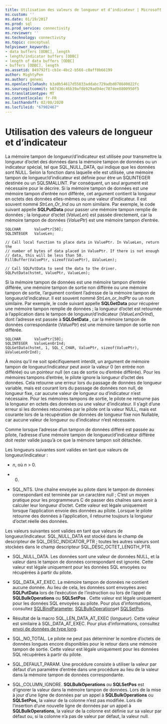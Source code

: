 ```yaml
---
title: Utilisation des valeurs de longueur et d’indicateur | Microsoft Docs
ms.custom: ''
ms.date: 01/19/2017
ms.prod: sql
ms.prod_service: connectivity
ms.reviewer: ''
ms.technology: connectivity
ms.topic: conceptual
helpviewer_keywords:
- data buffers [ODBC], length
- length/indicator buffers [ODBC]
- length of data buffers [ODBC]
- buffers [ODBC], length
ms.assetid: 849792f1-cb1e-4bc2-b568-c0aff0b66199
author: MightyPen
ms.author: genemi
ms.openlocfilehash: b3a0b54617d55033addabc729adbd078680022fc
ms.sourcegitcommit: b87d36c46b39af8b929ad94ec707dee8800950f5
ms.translationtype: MT
ms.contentlocale: fr-FR
ms.lasthandoff: 02/08/2020
ms.locfileid: "67902467"
---
```

# <a name="using-length-and-indicator-values"></a>Utilisation des valeurs de longueur et d’indicateur
La mémoire tampon de longueur/d’indicateur est utilisée pour transmettre la longueur d’octet des données dans la mémoire tampon de données ou un indicateur spécial, tel que SQL_NULL_DATA, qui indique que les données sont NULL. Selon la fonction dans laquelle elle est utilisée, une mémoire tampon de longueur/d’indicateur est définie pour être un SQLINTEGER destinée ou un SQLSMALLINT. Par conséquent, un seul argument est nécessaire pour le décrire. Si la mémoire tampon de données est une mémoire tampon d’entrée non différée, cet argument contient la longueur en octets des données elles-mêmes ou une valeur d’indicateur. Il est souvent nommé *StrLen_Or_Ind* ou un nom similaire. Par exemple, le code suivant appelle **SQLPutData** pour passer une mémoire tampon remplie de données ; la longueur d’octet (*ValueLen*) est passée directement, car la mémoire tampon de données (*ValuePtr*) est une mémoire tampon d’entrée.  
  
```  
SQLCHAR      ValuePtr[50];  
SQLINTEGER   ValueLen;  
  
// Call local function to place data in ValuePtr. In ValueLen, return the  
// number of bytes of data placed in ValuePtr. If there is not enough  
// data, this will be less than 50.  
FillBuffer(ValuePtr, sizeof(ValuePtr), &ValueLen);  
  
// Call SQLPutData to send the data to the driver.  
SQLPutData(hstmt, ValuePtr, ValueLen);  
```  
  
 Si la mémoire tampon de données est une mémoire tampon d’entrée différée, une mémoire tampon de sortie non différée ou une mémoire tampon de sortie, l’argument contient l’adresse de la mémoire tampon de longueur/d’indicateur. Il est souvent nommé *StrLen_or_IndPtr* ou un nom similaire. Par exemple, le code suivant appelle **SQLGetData** pour récupérer une mémoire tampon remplie de données ; la longueur d’octet est retournée à l’application dans le tampon de longueur/d’indicateur (*ValueLenOrInd*), dont l’adresse est passée à **SQLGetData** , car la mémoire tampon de données correspondante (*ValuePtr*) est une mémoire tampon de sortie non différée.  
  
```  
SQLCHAR      ValuePtr[50];  
SQLINTEGER   ValueLenOrInd;  
SQLGetData(hstmt, 1, SQL_C_CHAR, ValuePtr, sizeof(ValuePtr), &ValueLenOrInd);  
```  
  
 À moins qu’il ne soit spécifiquement interdit, un argument de mémoire tampon de longueur/indicateur peut avoir la valeur 0 (en entrée non différée) ou un pointeur null (en cas de sortie ou d’entrée différée). Pour les mémoires tampons d’entrée, le pilote ignore la longueur d’octet des données. Cela retourne une erreur lors du passage de données de longueur variable, mais est courant lors du passage de données non null, de longueur fixe, car aucune valeur de longueur ou d’indicateur n’est nécessaire. Pour les mémoires tampons de sortie, le pilote ne retourne pas la longueur en octets des données ou une valeur d’indicateur. Il s’agit d’une erreur si les données retournées par le pilote ont la valeur NULL, mais est courante lors de la récupération de données de longueur fixe non Nullable, car aucune valeur de longueur ou d’indicateur n’est nécessaire.  
  
 Comme lorsque l’adresse d’un tampon de données différé est passée au pilote, l’adresse d’une mémoire tampon de longueur/d’indicateur différée doit rester valide jusqu’à ce que la mémoire tampon soit détachée.  
  
 Les longueurs suivantes sont valides en tant que valeurs de longueur/indicateur :  
  
-   *n*, où *n* > 0.  
  
-   0.  
  
-   SQL_NTS. Une chaîne envoyée au pilote dans le tampon de données correspondant est terminée par un caractère null ; C’est un moyen pratique pour les programmeurs C de passer des chaînes sans avoir à calculer leur longueur d’octet. Cette valeur est légale uniquement lorsque l’application envoie des données au pilote. Lorsque le pilote retourne des données à l’application, il retourne toujours la longueur d’octet réelle des données.  
  
 Les valeurs suivantes sont valides en tant que valeurs de longueur/indicateur. SQL_NULL_DATA est stocké dans le champ de descripteur de SQL_DESC_INDICATOR_PTR ; toutes les autres valeurs sont stockées dans le champ descripteur SQL_DESC_OCTET_LENGTH_PTR.  
  
-   SQL_NULL_DATA. Les données sont une valeur de données NULL, et la valeur dans le tampon de données correspondant est ignorée. Cette valeur est légale uniquement pour les données SQL envoyées ou récupérées à partir du pilote.  
  
-   SQL_DATA_AT_EXEC. La mémoire tampon de données ne contient aucune donnée. Au lieu de cela, les données sont envoyées avec **SQLPutData** lors de l’exécution de l’instruction ou lors de l’appel de **SQLBulkOperations** ou **SQLSetPos** . Cette valeur est légale uniquement pour les données SQL envoyées au pilote. Pour plus d’informations, consultez [SQLBindParameter](../../../odbc/reference/syntax/sqlbindparameter-function.md), [SQLBulkOperations](../../../odbc/reference/syntax/sqlbulkoperations-function.md)et [SQLSetPos](../../../odbc/reference/syntax/sqlsetpos-function.md).  
  
-   Résultat de la macro SQL_LEN_DATA_AT_EXEC (*longueur*). Cette valeur est similaire à SQL_DATA_AT_EXEC. Pour plus d’informations, consultez [envoi de données de type long](../../../odbc/reference/develop-app/sending-long-data.md).  
  
-   SQL_NO_TOTAL. Le pilote ne peut pas déterminer le nombre d’octets de données longues encore disponibles pour le retour dans une mémoire tampon de sortie. Cette valeur est légale uniquement pour les données SQL récupérées à partir du pilote.  
  
-   SQL_DEFAULT_PARAM. Une procédure consiste à utiliser la valeur par défaut d’un paramètre d’entrée dans une procédure au lieu de la valeur dans la mémoire tampon de données correspondante.  
  
-   SQL_COLUMN_IGNORE. **SQLBulkOperations** ou **SQLSetPos** est d’ignorer la valeur dans la mémoire tampon de données. Lors de la mise à jour d’une ligne de données par un appel à **SQLBulkOperations** ou **SQLSetPos,** la valeur de la colonne n’est pas modifiée. Lors de l’insertion d’une nouvelle ligne de données par un appel à **SQLBulkOperations**, la valeur de la colonne est définie sur sa valeur par défaut ou, si la colonne n’a pas de valeur par défaut, la valeur null.
